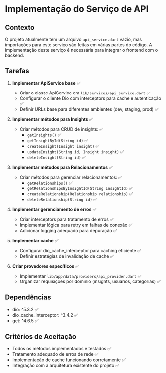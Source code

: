 # Implementação do Serviço de API

## Contexto
O projeto atualmente tem um arquivo `api_service.dart` vazio, mas importações para este serviço são feitas em várias partes do código. A implementação deste serviço é necessária para integrar o frontend com o backend.

## Tarefas

1. **Implementar ApiService base** ✅
   - Criar a classe ApiService em `lib/services/api_service.dart` ✅
   - Configurar o cliente Dio com interceptors para cache e autenticação ✅
   - Definir URLs base para diferentes ambientes (dev, staging, prod) ✅

2. **Implementar métodos para Insights** ✅
   - Criar métodos para CRUD de insights: ✅
     - `getInsights()` ✅
     - `getInsightById(String id)` ✅
     - `createInsight(Insight insight)` ✅
     - `updateInsight(String id, Insight insight)` ✅
     - `deleteInsight(String id)` ✅

3. **Implementar métodos para Relacionamentos** ✅
   - Criar métodos para gerenciar relacionamentos: ✅
     - `getRelationships()` ✅
     - `getRelationshipsByInsightId(String insightId)` ✅
     - `createRelationship(Relationship relationship)` ✅
     - `deleteRelationship(String id)` ✅

4. **Implementar gerenciamento de erros** ✅
   - Criar interceptors para tratamento de erros ✅
   - Implementar lógica para retry em falhas de conexão ✅
   - Adicionar logging adequado para depuração ✅

5. **Implementar cache** ✅
   - Configurar dio_cache_interceptor para caching eficiente ✅
   - Definir estratégias de invalidação de cache ✅

6. **Criar provedores específicos** ✅
   - Implementar `lib/app/data/providers/api_provider.dart` ✅
   - Organizar requisições por domínio (insights, usuários, categorias) ✅

## Dependências
- dio: ^5.3.2 ✅
- dio_cache_interceptor: ^3.4.2 ✅
- get: ^4.6.5 ✅

## Critérios de Aceitação
- Todos os métodos implementados e testados ✅
- Tratamento adequado de erros de rede ✅
- Implementação de cache funcionando corretamente ✅
- Integração com a arquitetura existente do projeto ✅